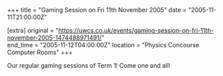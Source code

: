 +++
title = "Gaming Session on Fri 11th November 2005"
date = "2005-11-11T21:00:00Z"

[extra]
original = "https://uwcs.co.uk/events/gaming-session-on-fri-11th-november-2005-1474488971491/"    
end_time = "2005-11-12T04:00:00Z"
location = "Physics Concourse Computer Rooms"
+++

Our regular gaming sessions of Term 1\! Come one and all\!

